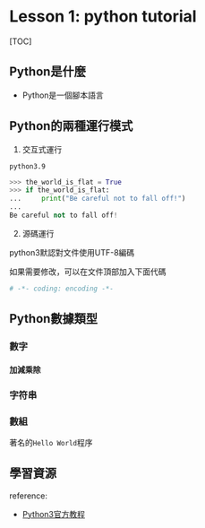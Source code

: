 # Lesson 1: python tutorial

[TOC]

## Python是什麼

- Python是一個腳本語言

## Python的兩種運行模式

1. 交互式運行

```shell
python3.9
```

```python
>>> the_world_is_flat = True
>>> if the_world_is_flat:
...     print("Be careful not to fall off!")
...
Be careful not to fall off!
```

2. 源碼運行

python3默認對文件使用UTF-8編碼

如果需要修改，可以在文件頂部加入下面代碼

```python
# -*- coding: encoding -*-
```

## Python數據類型

### 數字

#### 加減乘除

### 字符串
### 數組

著名的`Hello World`程序

## 學習資源

reference:
- [Python3官方教程](https://docs.python.org/3/tutorial/index.html)
